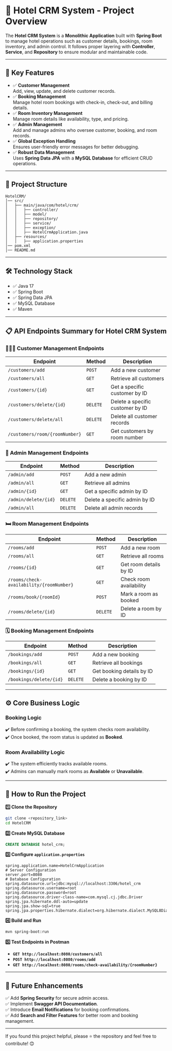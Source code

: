 # 🏨 Hotel CRM System - Project Overview
The **Hotel CRM System** is a **Monolithic Application** built with **Spring Boot** to manage hotel operations such as customer details, bookings, room inventory, and admin control. It follows proper layering with **Controller**, **Service**, and **Repository** to ensure modular and maintainable code.

---

## 🚀 Key Features
- ✅ **Customer Management**  
  Add, view, update, and delete customer records.  
- ✅ **Booking Management**  
  Manage hotel room bookings with check-in, check-out, and billing details.  
- ✅ **Room Inventory Management**  
  Manage room details like availability, type, and pricing.  
- ✅ **Admin Management**  
  Add and manage admins who oversee customer, booking, and room records.  
- ✅ **Global Exception Handling**  
  Ensures user-friendly error messages for better debugging.  
- ✅ **Robust Data Management**  
  Uses **Spring Data JPA** with a **MySQL Database** for efficient CRUD operations.

---

## 📂 Project Structure
```
HotelCRM/
│── src/
│   ├── main/java/com/hotel/crm/
│   │   ├── controller/
│   │   ├── model/
│   │   ├── repository/
│   │   ├── service/
│   │   ├── exception/
│   │   ├── HotelCrmApplication.java
│   ├── resources/
│   │   ├── application.properties
│── pom.xml
│── README.md
```

---

## 🛠️ Technology Stack
- ✅ Java 17  
- ✅ Spring Boot  
- ✅ Spring Data JPA  
- ✅ MySQL Database  
- ✅ Maven  

---

## 📋 API Endpoints Summary for Hotel CRM System

### 🤞🧑‍🧑 Customer Management Endpoints
| **Endpoint**                  | **Method** | **Description**                    |
|-------------------------------|-------------|------------------------------------|
| `/customers/add`               | `POST`       | Add a new customer                 |
| `/customers/all`               | `GET`        | Retrieve all customers             |
| `/customers/{id}`              | `GET`        | Get a specific customer by ID       |
| `/customers/delete/{id}`       | `DELETE`     | Delete a specific customer by ID    |
| `/customers/delete/all`        | `DELETE`     | Delete all customer records         |
| `/customers/room/{roomNumber}` | `GET`        | Get customers by room number        |

### 🏨 Admin Management Endpoints
| **Endpoint**                  | **Method** | **Description**                    |
|-------------------------------|-------------|------------------------------------|
| `/admin/add`                   | `POST`       | Add a new admin                    |
| `/admin/all`                   | `GET`        | Retrieve all admins                 |
| `/admin/{id}`                  | `GET`        | Get a specific admin by ID          |
| `/admin/delete/{id}`           | `DELETE`     | Delete a specific admin by ID       |
| `/admin/all`                   | `DELETE`     | Delete all admin records            |

### 🛏️ Room Management Endpoints
| **Endpoint**                      | **Method** | **Description**                    |
|-----------------------------------|-------------|------------------------------------|
| `/rooms/add`                       | `POST`       | Add a new room                     |
| `/rooms/all`                       | `GET`        | Retrieve all rooms                 |
| `/rooms/{id}`                      | `GET`        | Get room details by ID             |
| `/rooms/check-availability/{roomNumber}` | `GET`  | Check room availability            |
| `/rooms/book/{roomId}`             | `POST`       | Mark a room as booked              |
| `/rooms/delete/{id}`               | `DELETE`     | Delete a room by ID                |

### 🗓️ Booking Management Endpoints
| **Endpoint**                  | **Method** | **Description**                    |
|-------------------------------|-------------|------------------------------------|
| `/bookings/add`                | `POST`       | Add a new booking                  |
| `/bookings/all`                | `GET`        | Retrieve all bookings               |
| `/bookings/{id}`                | `GET`        | Get booking details by ID           |
| `/bookings/delete/{id}`         | `DELETE`     | Delete a booking by ID              |

---

## ⚙️ Core Business Logic
### Booking Logic
✔️ Before confirming a booking, the system checks room availability.  
✔️ Once booked, the room status is updated as **Booked**.

### Room Availability Logic
✔️ The system efficiently tracks available rooms.  
✔️ Admins can manually mark rooms as **Available** or **Unavailable**.

---

## 🚀 How to Run the Project
**1️⃣ Clone the Repository**  
```bash
git clone <repository_link>
cd HotelCRM
```

**2️⃣ Create MySQL Database**  
```sql
CREATE DATABASE hotel_crm;
```

**3️⃣ Configure `application.properties`**  
```properties
spring.application.name=HotelCrmApplication
# Server Configuration
server.port=8080 
# Database Configuration
spring.datasource.url=jdbc:mysql://localhost:3306/hotel_crm
spring.datasource.username=root
spring.datasource.password=root
spring.datasource.driver-class-name=com.mysql.cj.jdbc.Driver
spring.jpa.hibernate.ddl-auto=update
spring.jpa.show-sql=true
spring.jpa.properties.hibernate.dialect=org.hibernate.dialect.MySQL8Dialect
```

**4️⃣ Build and Run**  
```bash
mvn spring-boot:run
```

**5️⃣ Test Endpoints in Postman**  
- **`GET http://localhost:8080/customers/all`**  
- **`POST http://localhost:8080/rooms/add`**  
- **`GET http://localhost:8080/rooms/check-availability/{roomNumber}`**  

---

## 🌟 Future Enhancements
✅ Add **Spring Security** for secure admin access.  
✅ Implement **Swagger API Documentation**.  
✅ Introduce **Email Notifications** for booking confirmations.  
✅ Add **Search and Filter Features** for better room and booking management.

---

If you found this project helpful, please ⭐️ the repository and feel free to contribute! 😊

